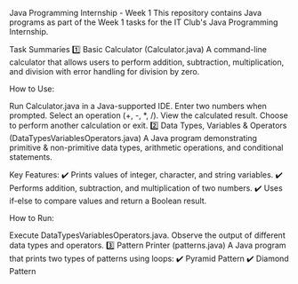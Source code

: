Java Programming Internship - Week 1
This repository contains Java programs as part of the Week 1 tasks for the IT Club's Java Programming Internship.

Task Summaries
1️⃣ Basic Calculator (Calculator.java)
A command-line calculator that allows users to perform addition, subtraction, multiplication, and division with error handling for division by zero.

How to Use:

Run Calculator.java in a Java-supported IDE.
Enter two numbers when prompted.
Select an operation (+, -, *, /).
View the calculated result.
Choose to perform another calculation or exit.
2️⃣ Data Types, Variables & Operators (DataTypesVariablesOperators.java)
A Java program demonstrating primitive & non-primitive data types, arithmetic operations, and conditional statements.

Key Features:
✔️ Prints values of integer, character, and string variables.
✔️ Performs addition, subtraction, and multiplication of two numbers.
✔️ Uses if-else to compare values and return a Boolean result.

How to Run:

Execute DataTypesVariablesOperators.java.
Observe the output of different data types and operators.
3️⃣ Pattern Printer (patterns.java)
A Java program that prints two types of patterns using loops:
✔️ Pyramid Pattern
✔️ Diamond Pattern
